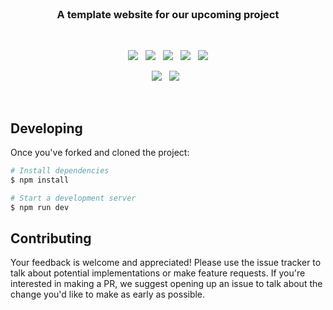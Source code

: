 <br>

<h3 align="center">
    A template website for our upcoming project
</h3>

<br>

<p align="center">
    <a href="https://github.com/CodeCrowCorp/mvp-website"><img src="https://img.shields.io/github/v/release/CodeCrowCorp/mvp-website?color=%23ff00a0&include_prereleases&label=version&sort=semver"></a>
    &nbsp;
    <a href="https://github.com/CodeCrowCorp/mvp-website"><img src="https://img.shields.io/badge/built_with-svelte-FF3E00.svg"></a>
    &nbsp;
	<a href="https://github.com/CodeCrowCorp/mvp-website/actions"><img src="https://github.com/CodeCrowCorp/mvp-website/actions/workflows/production.yml/badge.svg"></a>
    &nbsp;
	<a href="https://github.com/CodeCrowCorp/mvp-website/actions"><img src="https://img.shields.io/codecov/c/github/CodeCrowCorp/mvp-website"></a>
    &nbsp;
    <a href="https://github.com/CodeCrowCorp/mvp-website/blob/master/LICENSE.md"><img src="https://img.shields.io/badge/license-GPL3.0-00bfff.svg"></a>
</p>

<p align="center">
  <a href="https://discord.gg/codecrow"><img src="https://img.shields.io/discord/766681806463303680?label=discord&color=5a66f6"></a>
  &nbsp;
  <a href="https://twitter.com/CodeCrowCorp"><img src="https://img.shields.io/badge/twitter-follow_us-1d9bf0.svg"></a>
  &nbsp;
</p>

<br>

## Developing

Once you've forked and cloned the project:

```sh
# Install dependencies 
$ npm install

# Start a development server
$ npm run dev
```

## Contributing

Your feedback is welcome and appreciated! Please use the issue tracker to talk about potential implementations or make feature requests. If you're interested in making a PR, we suggest opening up an issue to talk about the change you'd like to make as early as possible.
